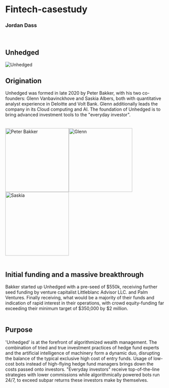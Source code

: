 # Fintech-casestudy
### Jordan Dass
<br />

## Unhedged

![Unhedged](https://media-exp1.licdn.com/dms/image/C560BAQGOMqGcvWttyg/company-logo_200_200/0/1599540297632?e=2159024400&v=beta&t=9Ue3-sdbWo3Aa8B1dGYyZ4nVV1_7K9CB93nSqaXK9-8)

## Origination
Unhedged was formed in late 2020 by Peter Bakker, with his two co-founders: Glenn Vanbavinckhove and Saskia Albers, both with quantitative analyst experience in Deloitte and Volt Bank. Glenn additionally leads the company in its Cloud computing and AI. The foundation of Unhedged is to bring advanced investment tools to the "everyday investor".
<br /> 
<br /> 
<br /> 
<img src="https://cdn.unhedged.com.au/wp-content/uploads/2021/03/circle-cropped-Peter.png" alt="Peter Bakker" width="200"/><img src="https://cdn.unhedged.com.au/wp-content/uploads/2021/03/circle-cropped-Glenn.png" alt="Glenn" width="200"/><img src="https://cdn.unhedged.com.au/wp-content/uploads/2021/06/circle-cropped.png" alt="Saskia" width="200"/>
<br /> 
<br /> 

## Initial funding and a massive breakthrough
Bakker started up Unhedged with a pre-seed of $550k, receiving further seed funding by venture capitalist Littleblanc Advisor LLC. and Palm Ventures. Finally receiving, what would be a majority of their funds and indication of rapid interest in their operations, with crowd equity-funding far exceeding their minimum target of $350,000 by $2 million. 
<br /> 
<br /> 
## Purpose
'Unhedged' is at the forefront of algorithmized wealth management. The combination of tried and true investment practices of hedge fund experts and the artificial intelligence of machinery form a dynamic duo, disrupting the balance of the typical exclusive high cost of entry funds. Usage of low-cost bots instead of high-flying hedge fund managers brings down the costs passed onto investors. "Everyday investors" receive top-of-the-line strategies with lower commissions while algorithmically powered bots run 24/7, to exceed subpar returns these investors make by themselves.
